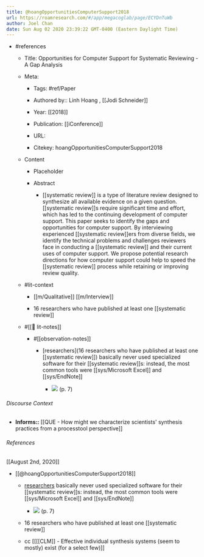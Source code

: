 ```yaml
---
title: @hoangOpportunitiesComputerSupport2018
url: https://roamresearch.com/#/app/megacoglab/page/ECYDnTuWb
author: Joel Chan
date: Sun Aug 02 2020 23:39:22 GMT-0400 (Eastern Daylight Time)
---
```


- #references

    - Title: Opportunities for Computer Support for Systematic Reviewing - A Gap Analysis

    - Meta:

        - Tags: #ref/Paper

        - Authored by::  Linh Hoang ,  [[Jodi Schneider]]

        - Year: [[2018]]

        - Publication: [[iConference]]

        - URL:

        - Citekey: hoangOpportunitiesComputerSupport2018

    - Content

        - Placeholder

        - Abstract

            - [[systematic review]] is a type of literature review designed to synthesize all available evidence on a given question. [[systematic review]]s require significant time and effort, which has led to the continuing development of computer support. This paper seeks to identify the gaps and opportunities for computer support. By interviewing experienced [[systematic review]]ers from diverse fields, we identify the technical problems and challenges reviewers face in conducting a [[systematic review]] and their current uses of computer support. We propose potential research directions for how computer support could help to speed the [[systematic review]] process while retaining or improving review quality.

    - #lit-context

        - [[m/Qualitative]] [[m/Interview]]

        - 16 researchers who have published at least one [[systematic review]]

    - #[[📝 lit-notes]]

        - #[[observation-notes]]

            - [researchers](16 researchers who have published at least one [[systematic review]]) basically never used specialized software for their [[systematic review]]s: instead, the most common tools were [[sys/Microsoft Excel]] and [[sys/EndNote]]

                - ![](https://firebasestorage.googleapis.com/v0/b/firescript-577a2.appspot.com/o/imgs%2Fapp%2Fmegacoglab%2FeBe0QSUlUx.png?alt=media&token=05c1807d-d406-4d3e-b89d-f4076573e7b8) (p. 7)

###### Discourse Context

- **Informs::** [[QUE - How might we characterize scientists' synthesis practices from a processtool perspective]]

###### References

[[August 2nd, 2020]]

- [[@hoangOpportunitiesComputerSupport2018]]

    - [researchers](((R4yIJzOBs))) basically never used specialized software for their [[systematic review]]s: instead, the most common tools were [[sys/Microsoft Excel]] and [[sys/EndNote]]

        - ![](https://firebasestorage.googleapis.com/v0/b/firescript-577a2.appspot.com/o/imgs%2Fapp%2Fmegacoglab%2FeBe0QSUlUx.png?alt=media&token=05c1807d-d406-4d3e-b89d-f4076573e7b8) (p. 7)

    - 16 researchers who have published at least one [[systematic review]]

    - cc [[[[CLM]] - Effective individual synthesis systems (seem to mostly) exist (for a select few)]]
